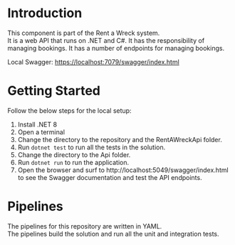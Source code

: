 # Introduction 
This component is part of the Rent a Wreck system. <br/>
It is a web API that runs on .NET and C#. It has the responsibility of managing bookings. It has a number of endpoints for managing bookings.<br/>

Local Swagger: [https://localhost:7079/swagger/index.html](https://localhost:7152/swagger/index.html)

# Getting Started
Follow the below steps for the local setup:
1. Install .NET 8
2. Open a terminal
3. Change the directory to the repository and the RentAWreckApi folder.
4. Run `dotnet test` to run all the tests in the solution.
5. Change the directory to the Api folder.
4. Run `dotnet run` to run the application.
7. Open the browser and surf to http://localhost:5049/swagger/index.html to see the Swagger documentation and test the API endpoints.

# Pipelines
The pipelines for this repository are written in YAML.<br/>
The pipelines build the solution and run all the unit and integration tests.<br/>
